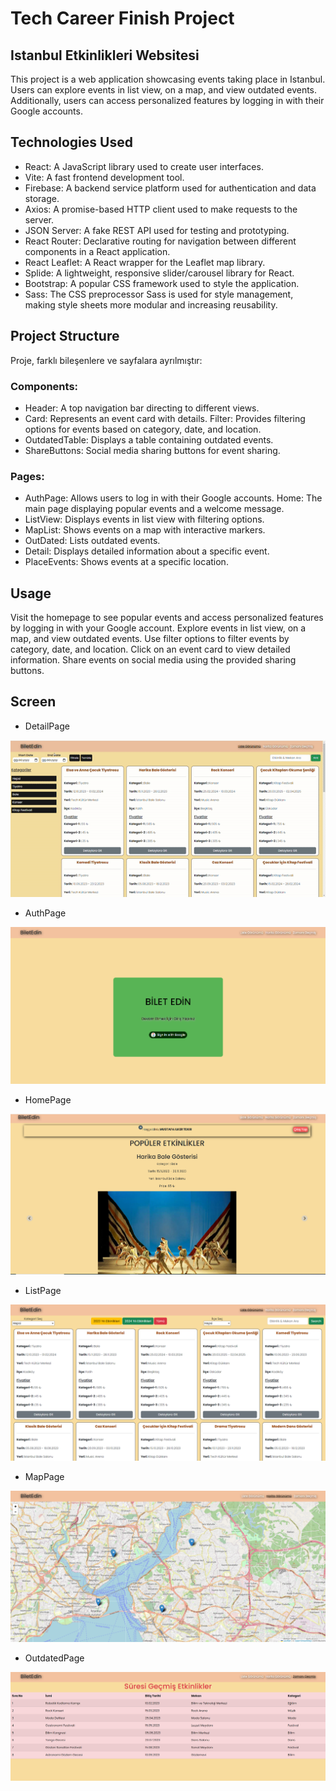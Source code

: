 # Tech Career Finish Project

## Istanbul Etkinlikleri Websitesi
This project is a web application showcasing events taking place in Istanbul. Users can explore events in list view, on a map, and view outdated events. Additionally, users can access personalized features by logging in with their Google accounts.

## Technologies Used
* React: A JavaScript library used to create user interfaces.
* Vite: A fast frontend development tool.
* Firebase: A backend service platform used for authentication and data storage.
* Axios: A promise-based HTTP client used to make requests to the server.
* JSON Server: A fake REST API used for testing and prototyping.
* React Router: Declarative routing for navigation between different components in a React application.
* React Leaflet: A React wrapper for the Leaflet map library.
* Splide: A lightweight, responsive slider/carousel library for React.
* Bootstrap: A popular CSS framework used to style the application.
* Sass: The CSS preprocessor Sass is used for style management, making style sheets more modular and increasing reusability.

## Project Structure

Proje, farklı bileşenlere ve sayfalara ayrılmıştır:

### Components:

* Header: A top navigation bar directing to different views.
* Card: Represents an event card with details.
Filter: Provides filtering options for events based on category, date, and location.
* OutdatedTable: Displays a table containing outdated events.
* ShareButtons: Social media sharing buttons for event sharing.

### Pages:

* AuthPage: Allows users to log in with their Google accounts.
Home: The main page displaying popular events and a welcome message.
* ListView: Displays events in list view with filtering options.
* MapList: Shows events on a map with interactive markers.
* OutDated: Lists outdated events.
* Detail: Displays detailed information about a specific event.
* PlaceEvents: Shows events at a specific location.

## Usage

Visit the homepage to see popular events and access personalized features by logging in with your Google account.
Explore events in list view, on a map, and view outdated events.
Use filter options to filter events by category, date, and location.
Click on an event card to view detailed information.
Share events on social media using the provided sharing buttons.

## Screen

* DetailPage

![](./public/detail.gif)

* AuthPage

![](./public/authpage.png)

* HomePage

![](./public/homepage.png)

* ListPage

![](./public/listpage.png)

* MapPage

![](./public/mappage.png)

* OutdatedPage

![](./public/outdatedpage.png)

